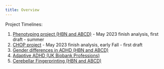 ```yaml
---
title: Overview
---
```


Project Timelines:

1. [Phenotyping project (HBN and ABCD)](phenotyping-project.md) - May 2023 finish analysis, first draft - summer
2. [CHOP project](EMR-selfharm.md) - May 2023 finish analysis, early Fall - first draft
3. [Gender differences in ADHD (HBN and ABCD)](gender-adhd.md)
4. [Adaptive ADHD (UK Biobank Professions)](adaptive-adhd.md)
5. [Cerebellar Fingerprinting (HBN and ABCD)](cerebellum-fingerprints.md)